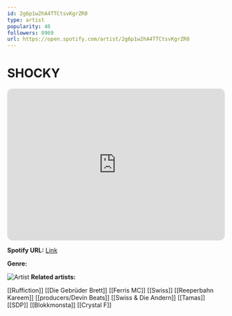 ```yaml
---
id: 2g6p1w2hA4TTCtsvKgrZR0
type: artist
popularity: 46
followers: 8969
url: https://open.spotify.com/artist/2g6p1w2hA4TTCtsvKgrZR0
---
```

# SHOCKY

<iframe style="border-radius:12px" src="https://open.spotify.com/embed/artist/2g6p1w2hA4TTCtsvKgrZR0" width="100%" height="352" frameBorder="0" allowfullscreen="" allow="autoplay; clipboard-write; encrypted-media; fullscreen; picture-in-picture" loading="lazy"></iframe>

**Spotify URL:** [Link](https://open.spotify.com/artist/2g6p1w2hA4TTCtsvKgrZR0)

**Genre:** 

![Artist](https://i.scdn.co/image/ab6761610000e5eb1c722b11b444cf7eb86a8e14)
**Related artists:**

[[Ruffiction]]
[[Die Gebrüder Brett]]
[[Ferris MC]]
[[Swiss]]
[[Reeperbahn Kareem]]
[[producers/Devin Beats]]
[[Swiss & Die Andern]]
[[Tamas]]
[[SDP]]
[[Blokkmonsta]]
[[Crystal F]]
